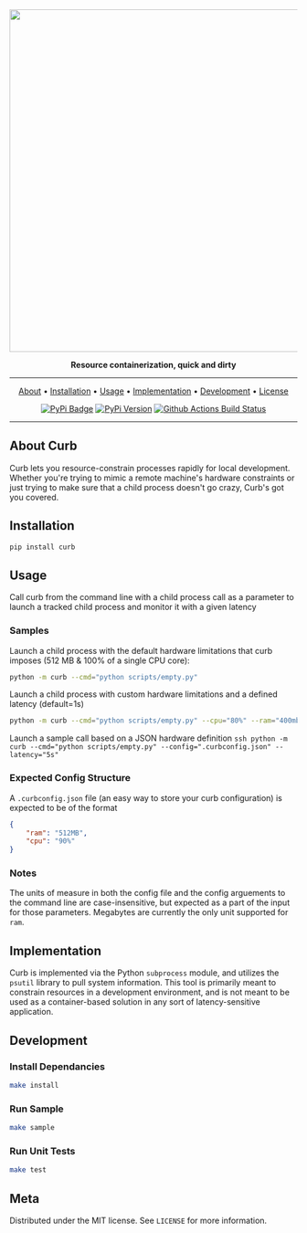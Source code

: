 <div align="center">

<img src="https://raghavmecheri.me/curb.png" width="600px">


**Resource containerization, quick and dirty**

---

<p align="center">
  <a href="#about-curb">About</a> •
  <a href="#installation">Installation</a> •
  <a href="#usage">Usage</a> •
  <a href="#implementation">Implementation</a> •
  <a href="#development">Development</a> •
  <a href="#meta">License</a>
</p>

[![PyPi Badge](https://img.shields.io/pypi/dm/curb?style=for-the-badge)](https://pypi.org/project/curb/)
[![PyPi Version](https://img.shields.io/pypi/v/curb?style=for-the-badge)](https://pypi.org/project/curb/)
[![Github Actions Build Status](https://img.shields.io/github/workflow/status/raghavmecheri/curb/Test?style=for-the-badge)](https://img.shields.io/github/workflow/status/raghavmecheri/curb/Test?style=for-the-badge)

</div>

---

## About Curb
Curb lets you resource-constrain processes rapidly for local development. Whether you're trying to mimic a remote machine's hardware constraints or just trying to make sure that a child process doesn't go crazy, Curb's got you covered.

## Installation
```sh
pip install curb
```

## Usage
Call curb from the command line with a child process call as a parameter to launch a tracked child process and monitor it with a given latency

### Samples
Launch a child process with the default hardware limitations that curb imposes (512 MB & 100% of a single CPU core):
```sh
python -m curb --cmd="python scripts/empty.py"
```

Launch a child process with custom hardware limitations and a defined latency (default=1s)
```sh
python -m curb --cmd="python scripts/empty.py" --cpu="80%" --ram="400mb" --latency="5s"
```

Launch a sample call based on a JSON hardware definition
`ssh
python -m curb --cmd="python scripts/empty.py" --config=".curbconfig.json" --latency="5s"
`

### Expected Config Structure
A `.curbconfig.json` file (an easy way to store your curb configuration) is expected to be of the format
```json
{
	"ram": "512MB",
	"cpu": "90%"
}
```

### Notes
The units of measure in both the config file and the config arguements to the command line are case-insensitive, but expected as a part of the input for those parameters. Megabytes are currently the only unit supported for `ram`.

## Implementation
Curb is implemented via the Python `subprocess` module, and utilizes the `psutil` library to pull system information. This tool is primarily meant to constrain resources in a development environment, and is not meant to be used as a container-based solution in any sort of latency-sensitive application.

## Development
### Install Dependancies
```sh
make install
```
### Run Sample
```sh
make sample
```
### Run Unit Tests
```sh
make test
```

## Meta
Distributed under the MIT license. See ``LICENSE`` for more information.
